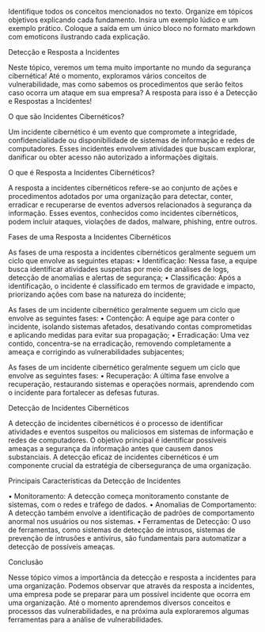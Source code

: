 Identifique todos os conceitos mencionados no texto. Organize em tópicos objetivos explicando cada fundamento. Insira um exemplo lúdico e um exemplo prático. Coloque a saída em um único bloco no formato markdown com emoticons ilustrando cada explicação.

Detecção e Resposta a Incidentes

Neste tópico, veremos um tema muito importante no
mundo da segurança cibernética!
Até o momento, exploramos vários conceitos de
vulnerabilidade, mas como sabemos os procedimentos
que serão feitos caso ocorra um ataque em sua
empresa?
A resposta para isso é a Detecção e Respostas a
Incidentes!

O que são Incidentes Cibernéticos?

Um incidente cibernético é um evento que compromete
a integridade, confidencialidade ou disponibilidade de
sistemas de informação e redes de computadores.
Esses incidentes envolvem atividades que buscam
explorar, danificar ou obter acesso não autorizado a
informações digitais.

O que é Resposta a Incidentes Cibernéticos?

A resposta a incidentes cibernéticos refere-se ao
conjunto de ações e procedimentos adotados por uma
organização para detectar, conter, erradicar e recuperarse de eventos adversos relacionados à segurança da
informação.
Esses eventos, conhecidos como incidentes
cibernéticos, podem incluir ataques, violações de dados,
malware, phishing, entre outros.

Fases de uma Resposta a Incidentes Cibernéticos

As fases de uma resposta a incidentes
cibernéticos geralmente seguem um ciclo que envolve
as seguintes etapas:
• Identificação: Nessa fase, a equipe busca identificar
atividades suspeitas por meio de análises de logs,
detecção de anomalias e alertas de segurança;
• Classificação: Após a identificação, o incidente é
classificado em termos de gravidade e impacto,
priorizando ações com base na natureza do incidente;

As fases de um incidente cibernético geralmente
seguem um ciclo que envolve as seguintes fases:
• Contenção: A equipe age para conter o incidente,
isolando sistemas afetados, desativando contas
comprometidas e aplicando medidas para evitar sua
propagação;
• Erradicação: Uma vez contido, concentra-se na
erradicação, removendo completamente a ameaça e
corrigindo as vulnerabilidades subjacentes;

As fases de um incidente cibernético geralmente
seguem um ciclo que envolve as seguintes fases:
• Recuperação: A última fase envolve a recuperação,
restaurando sistemas e operações normais,
aprendendo com o incidente para fortalecer as
defesas futuras.

Detecção de Incidentes Cibernéticos

A detecção de incidentes cibernéticos é o processo de
identificar atividades e eventos suspeitos ou maliciosos
em sistemas de informação e redes de computadores.
O objetivo principal é identificar possíveis ameaças a
segurança da informação antes que causem danos
substanciais.
A detecção eficaz de incidentes cibernéticos é um
componente crucial da estratégia de cibersegurança de
uma organização.

Principais Características da Detecção de Incidentes

• Monitoramento: A detecção começa
monitoramento constante de sistemas,
com o
redes e
tráfego de dados.
• Anomalias de Comportamento: A detecção também
envolve a identificação de padrões de comportamento
anormal nos usuários ou nos sistemas.
• Ferramentas de Detecção: O uso de ferramentas,
como sistemas de detecção de intrusos, sistemas de
prevenção de intrusões e antivírus, são fundamentais
para automatizar a detecção de possíveis ameaças.

Conclusão

Nesse tópico vimos a importância da detecção e
resposta a incidentes para uma organização.
Podemos observar que através da resposta a
incidentes, uma empresa pode se preparar para um
possível incidente que ocorra em uma organização.
Até o momento aprendemos diversos conceitos e
processos das vulnerabilidades, e na próxima aula
exploraremos algumas ferramentas para a análise de
vulnerabilidades.

